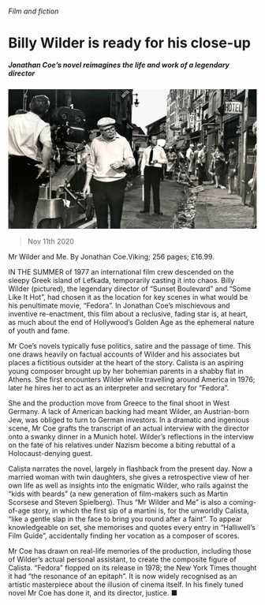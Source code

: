 ###### Film and fiction

# Billy Wilder is ready for his close-up 

##### Jonathan Coe’s novel reimagines the life and work of a legendary director 

![image](images/20201114_BKP003.jpg) 

> Nov 11th 2020 

Mr Wilder and Me. By Jonathan Coe.Viking; 256 pages; £16.99.

IN THE SUMMER of 1977 an international film crew descended on the sleepy Greek island of Lefkada, temporarily casting it into chaos. Billy Wilder (pictured), the legendary director of “Sunset Boulevard” and “Some Like It Hot”, had chosen it as the location for key scenes in what would be his penultimate movie, “Fedora”. In Jonathan Coe’s mischievous and inventive re-enactment, this film about a reclusive, fading star is, at heart, as much about the end of Hollywood’s Golden Age as the ephemeral nature of youth and fame.


Mr Coe’s novels typically fuse politics, satire and the passage of time. This one draws heavily on factual accounts of Wilder and his associates but places a fictitious outsider at the heart of the story. Calista is an aspiring young composer brought up by her bohemian parents in a shabby flat in Athens. She first encounters Wilder while travelling around America in 1976; later he hires her to act as an interpreter and secretary for “Fedora”.

She and the production move from Greece to the final shoot in West Germany. A lack of American backing had meant Wilder, an Austrian-born Jew, was obliged to turn to German investors. In a dramatic and ingenious scene, Mr Coe grafts the transcript of an actual interview with the director onto a swanky dinner in a Munich hotel. Wilder’s reflections in the interview on the fate of his relatives under Nazism become a biting rebuttal of a Holocaust-denying guest.

Calista narrates the novel, largely in flashback from the present day. Now a married woman with twin daughters, she gives a retrospective view of her own life as well as insights into the enigmatic Wilder, who rails against the “kids with beards” (a new generation of film-makers such as Martin Scorsese and Steven Spielberg). Thus “Mr Wilder and Me” is also a coming-of-age story, in which the first sip of a martini is, for the unworldly Calista, “like a gentle slap in the face to bring you round after a faint”. To appear knowledgeable on set, she memorises and quotes every entry in “Halliwell’s Film Guide”, accidentally finding her vocation as a composer of scores.

Mr Coe has drawn on real-life memories of the production, including those of Wilder’s actual personal assistant, to create the composite figure of Calista. “Fedora” flopped on its release in 1978; the New York Times thought it had “the resonance of an epitaph”. It is now widely recognised as an artistic masterpiece about the illusion of cinema itself. In his finely tuned novel Mr Coe has done it, and its director, justice. ■

